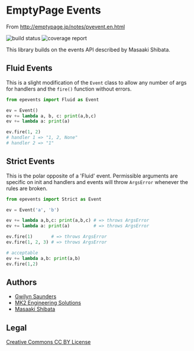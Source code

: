 EmptyPage Events
================
From http://emptypage.jp/notes/pyevent.en.html

![build status](https://git.mk2es.com.au/mk2/epevents/badges/master/build.svg)
![coverage report](https://git.mk2es.com.au/mk2/epevents/badges/master/coverage.svg)


This library builds on the events API described by Masaaki Shibata.


## Fluid Events
This is a slight modification of the `Event` class to allow any number of args
for handlers and the `fire()` function without errors.

```py
from epevents import Fluid as Event

ev = Event()
ev += lambda a, b, c: print(a,b,c)
ev += lambda a: print(a)

ev.fire(1, 2)
# handler 1 => "1, 2, None"
# handler 2 => "1"
```


## Strict Events
This is the polar opposite of a 'Fluid' event. Permissible arguments are specific
on init and handlers and events will throw `ArgsError` whenever the rules are
broken.

```py
from epevents import Strict as Event

ev = Event('a', 'b')

ev += lambda a,b,c: print(a,b,c) # => throws ArgsError
ev += lambda a: print(a)         # => throws ArgsError

ev.fire(1)       # => throws ArgsError
ev.fire(1, 2, 3) # => throws ArgsError

# acceptable
ev += lambda a,b: print(a,b)
ev.fire(1,2)
```


Authors
-------
- [Gwilyn Saunders](https://git.gwillz.com.au/u/gwillz)
- [MK2 Engineering Solutions](https://mk2engineeringsolutions.com.au)
- [Masaaki Shibata](http://emptypage.jp)


Legal
-----
[Creative Commons CC BY License](https://creativecommons.org/licenses/by/2.1/jp/deed.en)
